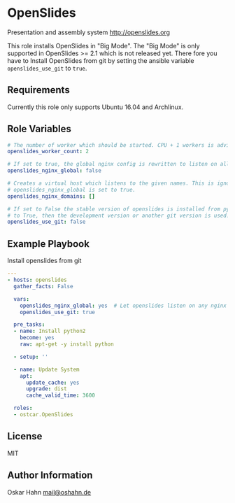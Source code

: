 OpenSlides
==========

Presentation and assembly system http://openslides.org

This role installs OpenSlides in "Big Mode". The "Big Mode" is only supported
in OpenSlides >= 2.1 which is not released yet. There fore you have to Install
OpenSlides from git by setting the ansible variable ```openslides_use_git``` to
```true```.

Requirements
------------

Currently this role only supports Ubuntu 16.04 and Archlinux.


Role Variables
--------------

```yaml
# The number of worker which should be started. CPU + 1 workers is advised.
openslides_worker_count: 2

# If set to true, the global nginx config is rewritten to listen on all hosts.
openslides_nginx_global: false

# Creates a virtual host which listens to the given names. This is ignored if
# openslides_nginx_global is set to true.
openslides_nginx_domains: []

# If set to False the stable version of openslides is installed from pypi. If set
# to True, then the development version or another git version is used.
openslides_use_git: false
```


Example Playbook
----------------

Install openslides from git
```yml
---
- hosts: openslides
  gather_facts: False

  vars:
    openslides_nginx_global: yes  # Let openslides listen on any nginx domain
    openslides_use_git: true

  pre_tasks:
  - name: Install python2
    become: yes
    raw: apt-get -y install python

  - setup: ''

  - name: Update System
    apt:
      update_cache: yes
      upgrade: dist
      cache_valid_time: 3600

  roles:
  - ostcar.OpenSlides
```


License
-------

MIT


Author Information
------------------

Oskar Hahn <mail@oshahn.de>

